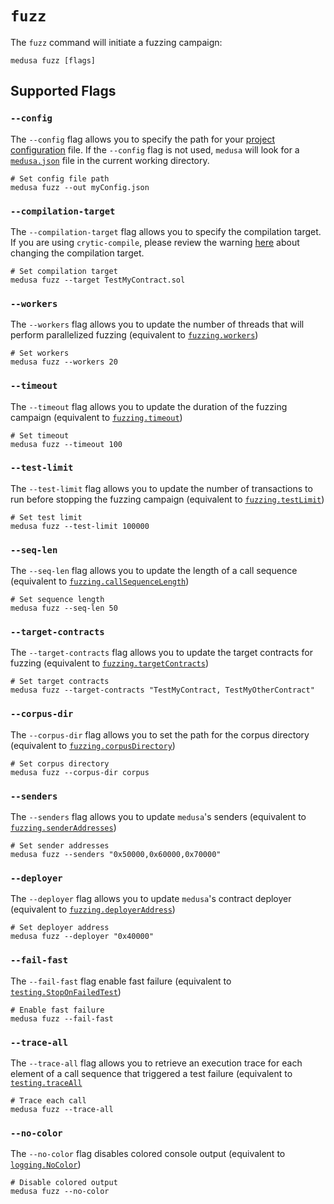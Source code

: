 # `fuzz`

The `fuzz` command will initiate a fuzzing campaign:

```shell
medusa fuzz [flags]
```

## Supported Flags

### `--config`

The `--config` flag allows you to specify the path for your [project configuration](../project_configuration/overview.md)
file. If the `--config` flag is not used, `medusa` will look for a [`medusa.json`](../static/medusa.json) file in the
current working directory.

```shell
# Set config file path
medusa fuzz --out myConfig.json
```

### `--compilation-target`

The `--compilation-target` flag allows you to specify the compilation target. If you are using `crytic-compile`, please review the
warning [here](../project_configuration/compilation_config.md#target) about changing the compilation target.

```shell
# Set compilation target
medusa fuzz --target TestMyContract.sol
```

### `--workers`

The `--workers` flag allows you to update the number of threads that will perform parallelized fuzzing (equivalent to
[`fuzzing.workers`](../project_configuration/fuzzing_config.md#workers))

```shell
# Set workers
medusa fuzz --workers 20
```

### `--timeout`

The `--timeout` flag allows you to update the duration of the fuzzing campaign (equivalent to
[`fuzzing.timeout`](../project_configuration/fuzzing_config.md#timeout))

```shell
# Set timeout
medusa fuzz --timeout 100
```

### `--test-limit`

The `--test-limit` flag allows you to update the number of transactions to run before stopping the fuzzing campaign
(equivalent to [`fuzzing.testLimit`](../project_configuration/fuzzing_config.md#testlimit))

```shell
# Set test limit
medusa fuzz --test-limit 100000
```

### `--seq-len`

The `--seq-len` flag allows you to update the length of a call sequence (equivalent to
[`fuzzing.callSequenceLength`](../project_configuration/fuzzing_config.md#callsequencelength))

```shell
# Set sequence length
medusa fuzz --seq-len 50
```

### `--target-contracts`

The `--target-contracts` flag allows you to update the target contracts for fuzzing (equivalent to
[`fuzzing.targetContracts`](../project_configuration/fuzzing_config.md#targetcontracts))

```shell
# Set target contracts
medusa fuzz --target-contracts "TestMyContract, TestMyOtherContract"
```

### `--corpus-dir`

The `--corpus-dir` flag allows you to set the path for the corpus directory (equivalent to
[`fuzzing.corpusDirectory`](../project_configuration/fuzzing_config.md#corpusdirectory))

```shell
# Set corpus directory
medusa fuzz --corpus-dir corpus
```

### `--senders`

The `--senders` flag allows you to update `medusa`'s senders (equivalent to
[`fuzzing.senderAddresses`](../project_configuration/fuzzing_config.md#senderaddresses))

```shell
# Set sender addresses
medusa fuzz --senders "0x50000,0x60000,0x70000"
```

### `--deployer`

The `--deployer` flag allows you to update `medusa`'s contract deployer (equivalent to
[`fuzzing.deployerAddress`](../project_configuration/fuzzing_config.md#deployeraddress))

```shell
# Set deployer address
medusa fuzz --deployer "0x40000"
```

### `--fail-fast`

The `--fail-fast` flag enable fast failure (equivalent to
[`testing.StopOnFailedTest`](../project_configuration/testing_config.md#stoponfailedtest))

```shell
# Enable fast failure
medusa fuzz --fail-fast
```

### `--trace-all`

The `--trace-all` flag allows you to retrieve an execution trace for each element of a call sequence that triggered a test
failure (equivalent to
[`testing.traceAll`](../project_configuration/testing_config.md#traceall)

```shell
# Trace each call
medusa fuzz --trace-all
```

### `--no-color`

The `--no-color` flag disables colored console output (equivalent to
[`logging.NoColor`](../project_configuration/logging_config.md#nocolor))

```shell
# Disable colored output
medusa fuzz --no-color
```
